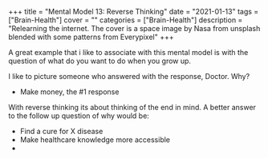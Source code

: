 +++
title = "Mental Model 13: Reverse Thinking"
date = "2021-01-13"
tags = ["Brain-Health"]
cover = ""
categories = ["Brain-Health"]
description = "Relearning the internet. The cover is a space image by Nasa from unsplash blended with some patterns from Everypixel"
+++

A great example that i like to associate with this mental model is with the question of what do you want to do when you grow up.

I like to picture someone who answered with the response, Doctor. Why?
- Make money, the #1 response

With reverse thinking its about thinking of the end in mind. A better answer to the follow up question of why would be:
- Find a cure for X disease
- Make healthcare knowledge more accessible
-

